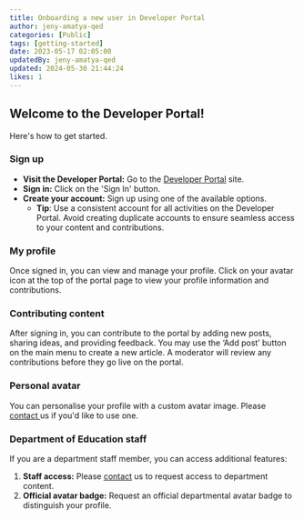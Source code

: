 ```yaml
---
title: Onboarding a new user in Developer Portal
author: jeny-amatya-qed
categories: [Public]
tags: [getting-started]
date: 2023-05-17 02:05:00 
updatedBy: jeny-amatya-qed
updated: 2024-05-30 21:44:24 
likes: 1
---
```


## Welcome to the Developer Portal! 

Here's how to get started.


### Sign up 

* **Visit the Developer Portal:** Go to the [Developer Portal](https://developer.qed.qld.gov.au/) site.
*  **Sign in:** Click on the 'Sign In' button.
* **Create your account:** Sign up using one of the available options.
    * **Tip**: Use a consistent account for all activities on the Developer Portal. Avoid creating duplicate accounts to ensure seamless access to your content and contributions.


### My profile

Once signed in, you can view and manage your profile. Click on your avatar icon at the top of the portal page to view your profile information and contributions.

### Contributing content
After signing in, you can contribute to the portal by adding new posts, sharing ideas, and providing feedback. You may use the ‘Add post’ button on the main menu to create a new article. A moderator will review any contributions before they go live on the portal.

### Personal avatar
You can personalise your profile with a custom avatar image. Please [contact ](mailto:developerportal@qed.qld.gov.au) us if you'd like to use one.

### Department of Education staff
If you are a department staff member, you can access additional features:
1. **Staff access:** Please [contact](mailto:developerportal@qed.qld.gov.au) us to request access to department content.
2. **Official avatar badge:** Request an official departmental avatar badge to distinguish your profile.